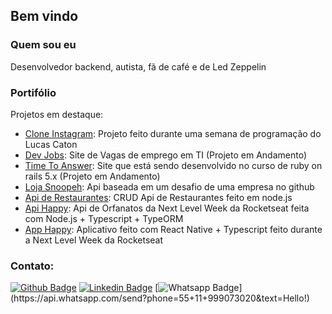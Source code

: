 ## Bem vindo


### Quem sou eu

Desenvolvedor backend, autista, fã de café e de Led Zeppelin 

### Portifólio 

Projetos em destaque: 

* [Clone Instagram](https://github.com/Israel-Ferreira/clone-instagram): Projeto feito durante uma semana de programação do Lucas Caton
* [Dev Jobs](https://github.com/Israel-Ferreira/clone-instagram): Site de Vagas de emprego em TI  (Projeto em Andamento)
* [Time To Answer](https://github.com/Israel-Ferreira/time_to_answer): Site que está sendo desenvolvido no curso de ruby on rails 5.x (Projeto em Andamento)
* [Loja Snoopeh](https://github.com/Israel-Ferreira/loja_snoopeh_desafio): Api baseada em um desafio de uma empresa no github
* [Api de Restaurantes](https://github.com/Israel-Ferreira/api-restaurants): CRUD Api de Restaurantes feito em node.js
* [Api Happy](https://github.com/Israel-Ferreira/nlw3-backend): Api de Orfanatos da Next Level Week da Rocketseat feita com Node.js + Typescript + TypeORM
* [App Happy](https://github.com/Israel-Ferreira/nlw-mobile): Aplicativo feito com React Native + Typescript feito durante a Next Level Week da Rocketseat


### Contato: 

[![Github Badge](https://img.shields.io/badge/-Github-000?style=flat-square&logo=Github&logoColor=white&link=https://github.com/Israel-Ferreira)](https://github.com/Israel-Ferreira)
[![Linkedin Badge](https://img.shields.io/badge/-LinkedIn-blue?style=flat-square&logo=Linkedin&logoColor=white&link=https://www.linkedin.com/in/israel-de-souza-601a9a16a/)](https://www.linkedin.com/in/israel-de-souza-601a9a16a/)
[![Whatsapp Badge](https://img.shields.io/badge/-Whatsapp-4CA143?style=flat-square&labelColor=4CA143&logo=whatsapp&logoColor=white&link=https://api.whatsapp.com/send?phone=55+11+999073020&text=Hello!)](https://api.whatsapp.com/send?phone=55+11+999073020&text=Hello!)




